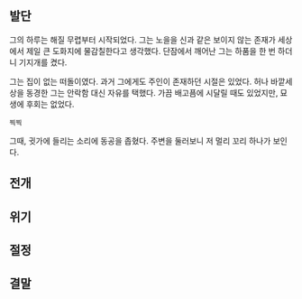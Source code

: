 
## 발단

그의 하루는 해질 무렵부터 시작되었다.
그는 노을을 신과 같은 보이지 않는 존재가 세상에서 제일 큰 도화지에 물감칠한다고 생각했다.
단잠에서 깨어난 그는 하품을 한 번 하더니 기지개를 켰다.

그는 집이 없는 떠돌이였다.
과거 그에게도 주인이 존재하던 시절은 있었다.
허나 바깥세상을 동경한 그는 안락함 대신 자유를 택했다.
가끔 배고픔에 시달릴 때도 있었지만, 묘생에 후회는 없었다.

```
찍찍
```

그때, 귓가에 들리는 소리에 동공을 좁혔다.
주변을 둘러보니 저 멀리 꼬리 하나가 보인다.

## 전개

## 위기

## 절정

## 결말
